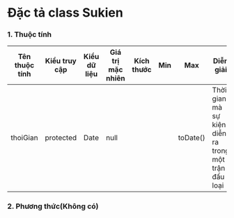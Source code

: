 # Đặc tả class Sukien

### 1. Thuộc tính
| Tên thuộc tính | Kiểu truy cập | Kiểu dữ liệu | Giá trị mặc nhiên | Kích thước| Min | Max | Diễn giải |
|---|---|---|---|---|---|---|---|
| thoiGian | protected | Date | null |  | | toDate() | Thời gian mà sự kiện diễn ra trong một trận đấu loại |

### 2. Phương thức(Không có)